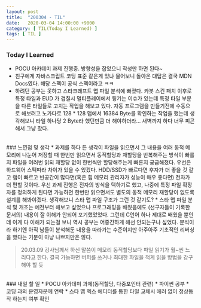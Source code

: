```yaml
---
layout: post
title:  "200304 - TIL"
date:   2020-03-04 14:00:00 +9000
category: [ TIL(Today I Learned) ]
tags: [ TIL ]
---
```


### Today I Learned
* POCU 아카데미 과제 진행중. 방향성을 잡았으니 작성만 하면 된다~
* 친구에게 자바스크립트 코딩 표준 같은게 있냐 물어보니 돌아온 대답은 결국 MDN Docs였다. 해당 스펙이 공식 스펙이라고 ㅋㅋ
* 하려던 공부는 못하고 스타크래프트 맵 파일 분석에 빠졌다. 카봇 스킨 패치 이후로 특정 타일과 EUD 가 겹칠시 멀티플레이에서 튕기는 이슈가 있는데 특정 타일 부분을 다른 타일들로 고치는 작업을 해보고 있다. 자동 프로그램을 만들기전에 수동으로 해보려고 노가다로 128 * 128 맵에서 16384 Byte를 확인하는 작업을 했는데 생각해보니 타일 하나당 2 Byte라 했던만큼 더 해야하더라... 새벽까지 하다 너무 피곤해서 그냥 잤다.

<br>
### 느낀점 및 생각
* 과제를 하다 든 생각이 파일을 읽으면서 그 내용을 여러 동적 메모리에 나눈어 저장할 때 한번만 읽으면서 동적할당과 재할당을 반복해주는 방식이 빠를지 파일을 여러번 읽되 재할당 없이 한번씩만 할당해주는게 빠른지 궁금해졌다. 우선은 하드웨어 스펙따라 차이가 있을 수 있겠다. HDD/SSD가 빠르다면 후자가 더 좋을 것 같고 램이 빠르고 빈공간이 많다면(혹은 힙 메모리 관리자가 성능이 매우 좋다면) 전자가 더 편할 것이다. 우선 과제 진행은 전자의 방식을 택하기로 했고, 나중에 특정 파일 확장자를 정의하게 된다면 가능하면 한번만 읽으면서도 별도의 동적 메모리 재할당이 없도록 설계를 해봐야겠다. 생각해보니 스타 맵 파일 구조가 그런 것 같기도?
* 스타 맵 파일 분석 및 개조는 예전부터 해보고 싶었으나 프로그래밍을 배웠음에도 (선구자들이 기록한 문서의) 내용이 잘 이해가 안되어 포기했었었다. 그런데 C언어 하나 제대로 배웠을 뿐인데 이게 다 이해가 되는걸 보니 역시 공부는 어중간하게 해선 안되는구나 싶었다. 분석이라 하기엔 아직 남들이 분석해둔 내용을 따라가는 수준이지만 아주아주 기초적인 리버싱을 했다는 기분이 마냥 나쁘지만은 않다.

> 20.03.09
> 강사님께서 하신 말씀이 메모리 동적할당보다 파일 읽기가 훨~씬 느리다고 한다. 결국 가능하면 버퍼를 쓰거나 최대한 파일을 적게 읽을 방법을 강구해야 할 듯

<br>
### 내일 할 일
* POCU 아카데미 과제(동적할당, 다중포인터 관련)
* 파이썬 공부
* 코딩 과외 운영자분께 연락
* 스타 맵 헥스 에디터를 통한 타일 교체시 에러 없이 정상동작 하는지 여부 확인


